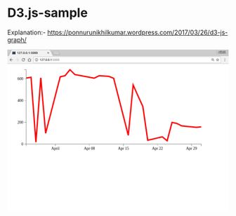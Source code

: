 # D3.js-sample
Explanation:- https://ponnurunikhilkumar.wordpress.com/2017/03/26/d3-js-graph/

![alt tag](https://github.com/nikhilponnuru/D3.js-sample/blob/master/001.png)
